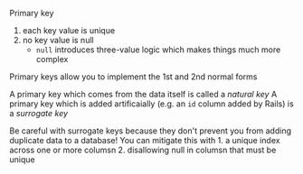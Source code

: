 Primary key

1. each key value is unique
2. no key value is null
    - `null` introduces three-value logic which makes things much more complex

Primary keys allow you to implement the 1st and 2nd normal forms

A primary key which comes from the data itself is called a _natural key_ A
primary key which is added artificaially (e.g. an `id` column added by Rails) is
a _surrogate key_

Be careful with surrogate keys because they don't prevent you from adding
duplicate data to a database! You can mitigate this with 1. a unique index
across one or more columsn 2. disallowing null in columsn that must be unique
